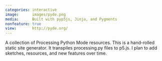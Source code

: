 ```yaml
---
categories: interactive
image:      images/pyde.png
media:      Built with pyp5js, Jinja, and Pygments
nonfeature: true
view:       http://pyde.org/
---
```

A collection of Processing Python Mode resources. This is a hand-rolled static
site generator. It transpiles processing.py files to p5.js. I plan to add
sketches, resources, and new features over time.
